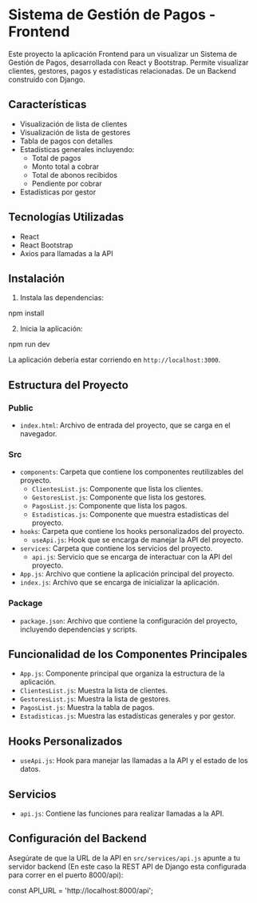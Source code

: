# Sistema de Gestión de Pagos - Frontend

Este proyecto la aplicación Frontend para un visualizar un Sistema de Gestión de Pagos, desarrollada con React y Bootstrap. Permite visualizar clientes, gestores, pagos y estadísticas relacionadas. De un Backend construido con Django.

## Características

- Visualización de lista de clientes
- Visualización de lista de gestores
- Tabla de pagos con detalles
- Estadísticas generales incluyendo:
  - Total de pagos
  - Monto total a cobrar
  - Total de abonos recibidos
  - Pendiente por cobrar
- Estadísticas por gestor

## Tecnologías Utilizadas

- React
- React Bootstrap
- Axios para llamadas a la API

## Instalación 



1. Instala las dependencias:

npm install


2. Inicia la aplicación:

npm run dev

La aplicación debería estar corriendo en `http://localhost:3000`.



## Estructura del Proyecto

### Public

* `index.html`: Archivo de entrada del proyecto, que se carga en el navegador.

### Src

* `components`: Carpeta que contiene los componentes reutilizables del proyecto.
	+ `ClientesList.js`: Componente que lista los clientes.
	+ `GestoresList.js`: Componente que lista los gestores.
	+ `PagosList.js`: Componente que lista los pagos.
	+ `Estadisticas.js`: Componente que muestra estadísticas del proyecto.
* `hooks`: Carpeta que contiene los hooks personalizados del proyecto.
	+ `useApi.js`: Hook que se encarga de manejar la API del proyecto.
* `services`: Carpeta que contiene los servicios del proyecto.
	+ `api.js`: Servicio que se encarga de interactuar con la API del proyecto.
* `App.js`: Archivo que contiene la aplicación principal del proyecto.
* `index.js`: Archivo que se encarga de inicializar la aplicación.

### Package

* `package.json`: Archivo que contiene la configuración del proyecto, incluyendo dependencias y scripts.

## Funcionalidad de los Componentes Principales

- `App.js`: Componente principal que organiza la estructura de la aplicación.
- `ClientesList.js`: Muestra la lista de clientes.
- `GestoresList.js`: Muestra la lista de gestores.
- `PagosList.js`: Muestra la tabla de pagos.
- `Estadisticas.js`: Muestra las estadísticas generales y por gestor.

## Hooks Personalizados

- `useApi.js`: Hook para manejar las llamadas a la API y el estado de los datos.

## Servicios

- `api.js`: Contiene las funciones para realizar llamadas a la API.

## Configuración del Backend

Asegúrate de que la URL de la API en `src/services/api.js` apunte a tu servidor backend (En este caso la REST API de Django esta configurada para correr en el puerto 8000/api):

const API_URL = 'http://localhost:8000/api';